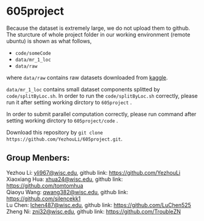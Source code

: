 # 605project

Because the dataset is extremely large, we do not upload them to github. The sturcture of whole project folder in our working environment (remote ubuntu) is shown as what follows, 

* `code/someCode`  
* `data/mr_1_loc`  
* `data/raw`  

where `data/raw` contains raw datasets downloaded from [kaggle](https://www.kaggle.com/rsaxby/merra1). 

`data/mr_1_loc` contains small dataset components splitted by `code/splitByLoc.sh`. In order to run the `code/splitByLoc.sh` correctly, please run it after setting working dirctory to `605project` . 



In order to submit parallel computation correctly, please run command after setting working dirctory to `605project/code` . 




Download this repository by `git clone https://github.com/YezhouLi/605project.git`. 

## Group Menbers:
Yezhou Li:  yli967@wisc.edu, github link: https://github.com/YezhouLi<br>
Xiaoxiang Hua: xhua24@wisc.edu, github link: https://github.com/tomtomhua<br>
Qiaoyu Wang: qwang382@wisc.edu, github link: https://github.com/silencekk1<br>
Lu Chen: lchen487@wisc.edu, github link: https://github.com/LuChen525<br>
Zheng Ni: zni32@wisc.edu, github link: https://github.com/TroubleZN<br>
